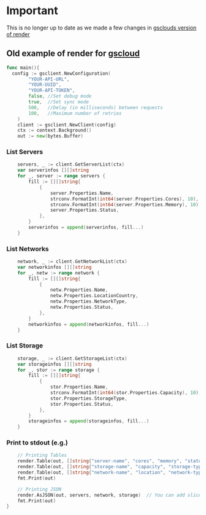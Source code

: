 # Important
This is no longer up to date as we made a few changes in [gsclouds version of render](https://github.com/gridscale/gscloud/tree/develop/render/)
## Old example of **render** for [gscloud](https://github.com/gridscale/gscloud)
```go
func main(){
  config := gsclient.NewConfiguration(
		"YOUR-API-URL",
		"YOUR-UUID",
		"YOUR-API-TOKEN",
		false, //Set debug mode
		true,  //Set sync mode
		500,   //Delay (in milliseconds) between requests
		100,   //Maximum number of retries
	)
	client := gsclient.NewClient(config)
	ctx := context.Background()
	out := new(bytes.Buffer)
```
### List Servers
```go
	servers, _ := client.GetServerList(ctx)
	var serverinfos [][]string
	for _, server := range servers {
		fill := [][]string{
			{
				server.Properties.Name,
				strconv.FormatInt(int64(server.Properties.Cores), 10),
				strconv.FormatInt(int64(server.Properties.Memory), 10),
				server.Properties.Status,
			},
		}
		serverinfos = append(serverinfos, fill...)
	}
```
### List Networks
```go
	network, _ := client.GetNetworkList(ctx)
	var networkinfos [][]string
	for _, netw := range network {
		fill := [][]string{
			{
				netw.Properties.Name,
				netw.Properties.LocationCountry,
				netw.Properties.NetworkType,
				netw.Properties.Status,
			},
		}
		networkinfos = append(networkinfos, fill...)
	}
```
### List Storage
```go
	storage, _ := client.GetStorageList(ctx)
	var storageinfos [][]string
	for _, stor := range storage {
		fill := [][]string{
			{
				stor.Properties.Name,
				strconv.FormatInt(int64(stor.Properties.Capacity), 10),
				stor.Properties.StorageType,
				stor.Properties.Status,
			},
		}
		storageinfos = append(storageinfos, fill...)
	}
```
### Print to stdout (e.g.)
```go
	// Printing Tables
	render.Table(out, []string{"server-name", "cores", "memory", "status"}, serverinfos)
	render.Table(out, []string{"storage-name", "capacity", "storage-type", "status"}, storageinfos)
	render.Table(out, []string{"network-name", "location", "network-type", "status"}, networkinfos)
	fmt.Print(out)

	// Printing JSON
	render.AsJSON(out, servers, network, storage)  // You can add slices variadic to out
	fmt.Print(out)
}	

```
